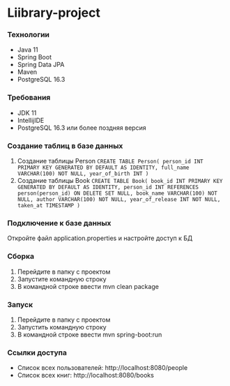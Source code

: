# Liibrary-project

### Технологии
* Java 11
* Spring Boot
* Spring Data JPA
* Maven
* PostgreSQL 16.3

### Требования
* JDK 11
* IntellijIDE 
* PostgreSQL 16.3 или более поздняя версия

### Создание таблиц в базе данных
1. Создание таблицы Person 
        `CREATE TABLE Person(
        person_id INT PRIMARY KEY GENERATED BY DEFAULT AS IDENTITY,
        full_name VARCHAR(100) NOT NULL,
        year_of_birth INT
    )`
2. Создание таблицы Book
    `CREATE TABLE Book(
        book_id INT PRIMARY KEY GENERATED BY DEFAULT AS IDENTITY,
        person_id INT REFERENCES person(person_id) ON DELETE SET NULL,
        book_name VARCHAR(100) NOT NULL,
        author VARCHAR(100) NOT NULL,
        year_of_release INT NOT NULL,
        taken_at TIMESTAMP
    )`

### Подключение к базе данных
Откройте файл application.properties и настройте доступ к БД

### Сборка
1. Перейдите в папку с проектом
2. Запустите командную строку
3. В командной строке ввести mvn clean package

### Запуск
1. Перейдите в папку с проектом
2. Запустить командную строку
3. В командной строке ввести mvn spring-boot:run

### Ссылки доступа

* Список всех пользователей: http://localhost:8080/people
* Список всех книг: http://localhost:8080/books